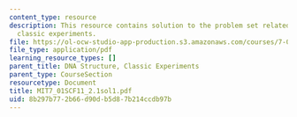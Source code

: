 ```yaml
---
content_type: resource
description: This resource contains solution to the problem set related to DNA structure,
  classic experiments.
file: https://ol-ocw-studio-app-production.s3.amazonaws.com/courses/7-01sc-fundamentals-of-biology-fall-2011/8b297b772b66d90db5d87b214ccdb97b_MIT7_01SCF11_2.1sol1.pdf
file_type: application/pdf
learning_resource_types: []
parent_title: DNA Structure, Classic Experiments
parent_type: CourseSection
resourcetype: Document
title: MIT7_01SCF11_2.1sol1.pdf
uid: 8b297b77-2b66-d90d-b5d8-7b214ccdb97b
---
```

